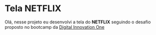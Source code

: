 # Tela NETFLIX

Olá, nesse projeto eu desenvolvi a tela do **NETFLIX** seguindo o desafio proposto no bootcamp da [Digital Innovation One](https://web.digitalinnovation.one/)